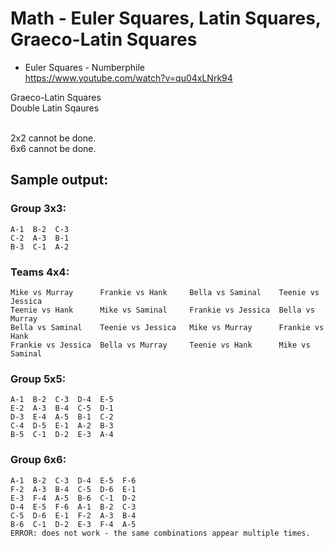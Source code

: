 # Math - Euler Squares, Latin Squares, Graeco-Latin Squares

* Euler Squares - Numberphile
<br>https://www.youtube.com/watch?v=qu04xLNrk94

Graeco-Latin Squares
<br>Double Latin Sqaures

<br>2x2 cannot be done.
<br>6x6 cannot be done.

## Sample output:

### Group 3x3:
```
A-1  B-2  C-3
C-2  A-3  B-1
B-3  C-1  A-2
```

### Teams 4x4:
```
Mike vs Murray      Frankie vs Hank     Bella vs Saminal    Teenie vs Jessica
Teenie vs Hank      Mike vs Saminal     Frankie vs Jessica  Bella vs Murray
Bella vs Saminal    Teenie vs Jessica   Mike vs Murray      Frankie vs Hank
Frankie vs Jessica  Bella vs Murray     Teenie vs Hank      Mike vs Saminal
```

### Group 5x5:
```
A-1  B-2  C-3  D-4  E-5
E-2  A-3  B-4  C-5  D-1
D-3  E-4  A-5  B-1  C-2
C-4  D-5  E-1  A-2  B-3
B-5  C-1  D-2  E-3  A-4
```

### Group 6x6:
```
A-1  B-2  C-3  D-4  E-5  F-6
F-2  A-3  B-4  C-5  D-6  E-1
E-3  F-4  A-5  B-6  C-1  D-2
D-4  E-5  F-6  A-1  B-2  C-3
C-5  D-6  E-1  F-2  A-3  B-4
B-6  C-1  D-2  E-3  F-4  A-5
ERROR: does not work - the same combinations appear multiple times.
```
